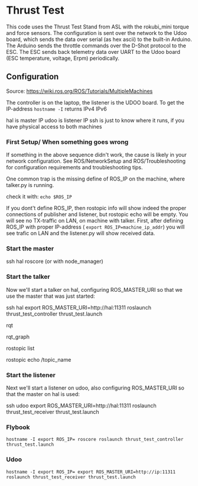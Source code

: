 # Thrust Test
This code uses the Thrust Test Stand from ASL with the rokubi_mini torque and force sensors.
The configuration is sent over the network to the Udoo board, which sends the data over serial (as hex ascii) to the built-in Arduino. The Arduino sends the throttle commands over the D-Shot protocol to the ESC. The ESC sends back telemetry data over UART to the Udoo board (ESC temperature, voltage, Erpm) periodically.

## Configuration

Source: https://wiki.ros.org/ROS/Tutorials/MultipleMachines

The controller is on the laptop, the listener is the UDOO board.
To get the IP-address `hostname -I` returns IPv4 IPv6

hal is master IP
udoo is listener IP
ssh is just to know where it runs, if you have physical access to both machines

### First Setup/ When something goes wrong

If something in the above sequence didn't work, the cause is likely in your network configuration. See ROS/NetworkSetup and ROS/Troubleshooting for configuration requirements and troubleshooting tips.

One common trap is the missing define of ROS_IP on the machine, where talker.py is running.

check it with: `echo $ROS_IP`

If you dont't define ROS_IP, then rostopic info will show indeed the proper connections of publisher and listener, but rostopic echo will be empty. You will see no TX-traffic on LAN, on machine with talker. First, after defining ROS_IP with proper IP-address ( `export ROS_IP=machine_ip_addr`) you will see trafic on LAN and the listener.py will show received data. 

### Start the master
ssh hal
roscore
(or with node_manager)

### Start the talker

Now we'll start a talker on hal, configuring ROS_MASTER_URI so that we use the master that was just started:

ssh hal
export ROS_MASTER_URI=http://hal:11311
roslaunch thrust_test_controller thrust_test.launch

rqt

rqt_graph

rostopic list

rostopic echo /topic_name

### Start the listener

Next we'll start a listener on udoo, also configuring ROS_MASTER_URI so that the master on hal is used:

ssh udoo
export ROS_MASTER_URI=http://hal:11311
roslaunch thrust_test_receiver thrust_test.launch
<!-- rosrun rospy_tutorials talker.py -->


### Flybook
`
hostname -I
export ROS_IP=
roscore
roslaunch thrust_test_controller thrust_test.launch
`

### Udoo
`
hostname -I
export ROS_IP=
export ROS_MASTER_URI=http://ip:11311
roslaunch thrust_test_receiver thrust_test.launch
`